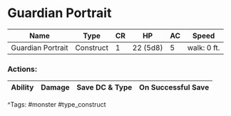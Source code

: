 # Guardian Portrait

| Name | Type | CR | HP | AC | Speed |
|------|------|----|----|----|-------|
| Guardian Portrait | Construct | 1 | 22 (5d8) | 5 | walk: 0 ft. |

### Actions:

| Ability | Damage | Save DC & Type | On Successful Save |
|---------|--------|----------------|--------------------|


^Tags: #monster #type_construct